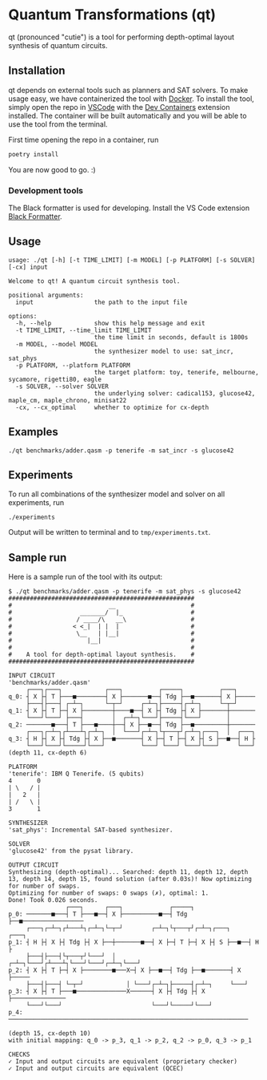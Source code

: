 # Quantum Transformations (qt)

qt (pronounced "cutie") is a tool for performing depth-optimal layout synthesis of quantum circuits.

## Installation

qt depends on external tools such as planners and SAT solvers. To make usage easy, we have containerized the tool with [Docker](https://www.docker.com/products/docker-desktop/). To install the tool, simply open the repo in [VSCode](https://code.visualstudio.com/) with the [Dev Containers](https://marketplace.visualstudio.com/items?itemName=ms-vscode-remote.remote-containers) extension installed. The container will be built automatically and you will be able to use the tool from the terminal.

First time opening the repo in a container, run

```bash
poetry install
```

You are now good to go. :)

### Development tools

The Black formatter is used for developing. Install the VS Code extension [Black Formatter](https://marketplace.visualstudio.com/items?itemName=ms-python.black-formatter).

## Usage

```
usage: ./qt [-h] [-t TIME_LIMIT] [-m MODEL] [-p PLATFORM] [-s SOLVER] [-cx] input

Welcome to qt! A quantum circuit synthesis tool.

positional arguments:
  input                 the path to the input file

options:
  -h, --help            show this help message and exit
  -t TIME_LIMIT, --time_limit TIME_LIMIT
                        the time limit in seconds, default is 1800s
  -m MODEL, --model MODEL
                        the synthesizer model to use: sat_incr, sat_phys
  -p PLATFORM, --platform PLATFORM
                        the target platform: toy, tenerife, melbourne, sycamore, rigetti80, eagle
  -s SOLVER, --solver SOLVER
                        the underlying solver: cadical153, glucose42, maple_cm, maple_chrono, minisat22
  -cx, --cx_optimal     whether to optimize for cx-depth
```

## Examples

```
./qt benchmarks/adder.qasm -p tenerife -m sat_incr -s glucose42
```

## Experiments

To run all combinations of the synthesizer model and solver on all experiments, run

```
./experiments
```

Output will be written to terminal and to `tmp/experiments.txt`.

## Sample run

Here is a sample run of the tool with its output:

```
$ ./qt benchmarks/adder.qasm -p tenerife -m sat_phys -s glucose42
####################################################
#                           __                     #
#                   _______/  |_                   #
#                  / ____/\   __\                  #
#                 < <_|  | |  |                    #
#                  \__   | |__|                    #
#                     |__|                         #
#                                                  #
#    A tool for depth-optimal layout synthesis.    #
####################################################

INPUT CIRCUIT
'benchmarks/adder.qasm'
     ┌───┐┌───┐            ┌───┐          ┌─────┐          ┌───┐     
q_0: ┤ X ├┤ T ├───■────────┤ X ├───────■──┤ Tdg ├──■───────┤ X ├─────
     ├───┤├───┤ ┌─┴─┐      └─┬─┘     ┌─┴─┐├─────┤┌─┴─┐     └─┬─┘     
q_1: ┤ X ├┤ T ├─┤ X ├────────┼────■──┤ X ├┤ Tdg ├┤ X ├───────┼───────
     └───┘└───┘ ├───┤        │  ┌─┴─┐└───┘├─────┤└───┘       │       
q_2: ───────■───┤ T ├───■────┼──┤ X ├──■──┤ Tdg ├──■─────────┼───────
     ┌───┐┌─┴─┐┌┴───┴┐┌─┴─┐  │  └───┘┌─┴─┐└┬───┬┘┌─┴─┐┌───┐  │  ┌───┐
q_3: ┤ H ├┤ X ├┤ Tdg ├┤ X ├──■───────┤ X ├─┤ T ├─┤ X ├┤ S ├──■──┤ H ├
     └───┘└───┘└─────┘└───┘          └───┘ └───┘ └───┘└───┘     └───┘
(depth 11, cx-depth 6)

PLATFORM
'tenerife': IBM Q Tenerife. (5 qubits)
4       0
| \   / |
|   2   |
| /   \ |
3       1

SYNTHESIZER
'sat_phys': Incremental SAT-based synthesizer.

SOLVER
'glucose42' from the pysat library.

OUTPUT CIRCUIT
Synthesizing (depth-optimal)... Searched: depth 11, depth 12, depth 13, depth 14, depth 15, found solution (after 0.03s)! Now optimizing for number of swaps.
Optimizing for number of swaps: 0 swaps (✗), optimal: 1.
Done! Took 0.026 seconds.
                ┌───┐      ┌───┐             ┌─────┐                    
p_0: ───────■───┤ T ├───■──┤ X ├──────────■──┤ Tdg ├──■─────────────────
     ┌───┐┌─┴─┐┌┴───┴┐┌─┴─┐└─┬─┘        ┌─┴─┐└┬───┬┘┌─┴─┐┌───┐     ┌───┐
p_1: ┤ H ├┤ X ├┤ Tdg ├┤ X ├──┼───────■──┤ X ├─┤ T ├─┤ X ├┤ S ├──■──┤ H ├
     ├───┤├───┤└┬───┬┘└───┘  │     ┌─┴─┐└───┘┌┴───┴┐└───┘└───┘┌─┴─┐└───┘
p_2: ┤ X ├┤ T ├─┤ X ├────────■───X─┤ X ├──■──┤ Tdg ├──■───────┤ X ├─────
     ├───┤├───┤ └─┬─┘            │ └───┘┌─┴─┐├─────┤┌─┴─┐     └───┘     
p_3: ┤ X ├┤ T ├───■──────────────X──────┤ X ├┤ Tdg ├┤ X ├───────────────
     └───┘└───┘                         └───┘└─────┘└───┘               
p_4: ───────────────────────────────────────────────────────────────────
                                                                        
(depth 15, cx-depth 10)
with initial mapping: q_0 -> p_3, q_1 -> p_2, q_2 -> p_0, q_3 -> p_1

CHECKS
✓ Input and output circuits are equivalent (proprietary checker)
✓ Input and output circuits are equivalent (QCEC)
```